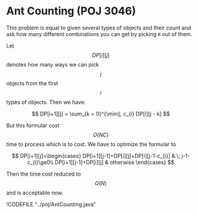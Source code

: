 # Ant Counting (POJ 3046)

This problem is equal to given several types of objects and their count and ask how many
different combinations you can get by picking `K` out of them.

Let $$DP[i][j]$$ denotes how many ways we can pick $$j$$ objects from the first $$i$$ types of objects.
Then we have:

$$
DP[i+1][j] = \sum_{k = 0}^{\min(j, c_i)} DP[i][j - k]
$$

But this formular cost $$O(NC)$$ time to process which is to cost. We have to optimize the formular to

$$
DP[i+1][j]=\begin{cases}
DP[i+1][j-1]+DP[i][j]+DP[i][j-1-c_{i}] & \; j-1-c_{i}\ge0\\
DP[i+1][j-1]+DP[i][j] & otherwise
\end{cases}
$$

Then the time cost reduced to $$O(N)$$ and is acceptable now.

!CODEFILE "../poj/AntCounting.java"
